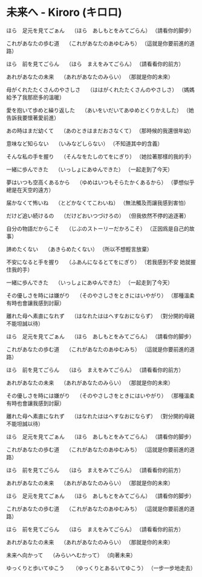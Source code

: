 # 未来へ - Kiroro (キロロ)

ほら　足元を見てごぁん　 （ほら　あしもとをみてごらん） （請看你的脚步）

これがあなたの歩む道　 （これがあなたのあゆむみち） （這就是你要前進的道路）

ほら　前を見てごらん　 （ほら　まえをみてごらん） （請看看你的前方）

あれがあなたの未来　 （あれがあなたのみらい） （那就是你的未來）

母がくれたたくさんのやさしさ　 （ははがくれたたくさんのやさしさ） （媽媽給予了我那麽多的溫暖）

愛を抱いて歩めと繰り返した　 （あいをいだいてあゆめとくりかえした） （她告訴我要懷著愛前進）

あの時はまだ幼くて　 （あのときはまだおさなくて） （那時候的我還很年幼）

意味など知らない　 （いみなどしらない） （不知道其中的含義）

そんな私の手を握り　 （そんなをたしのてをにぎり） （她拉著那樣的我的手）

一緒に歩んできた　 （いっしょにあゆんできた） （一起走到了今天）

夢はいつも空高くあるから　 （ゆめはいつもそらたかくあるから） （夢想似乎總是在天空的遠方）

届かなくて怖いね　 （とどかなくてこわいね） （無法觸及而讓我感到害怕）

だけど追い続けるの　 （だけどおいつづけろの） （但我依然不停的追逐著）

自分の物語だからこそ　 （じぶのストーリーだかろこそ） （正因爲是自己的故事）

諦めたくない　 （あきらめたくない） （所以不想輕言放棄）

不安になると手を握り　 （ふあんになるとてをにぎり） （若我感到不安 她就握住我的手）

一緒に歩んできた　 （いっしょにあゆんできた） （一起走到了今天）

その優しさを時には嫌がり　 （そのやさしさをときにはいやがり） （那種溫柔有時也會讓我感到討厭）

離れた母へ素直になれず　 （はなれたははへすなおにならず） （對分開的母親不能坦誠以待）

ほら　足元を見てごぁん　 （ほら　あしもとをみてごらん） （請看你的脚步）

これがあなたの歩む道　 （これがあなたのあゆむみち） （這就是你要前進的道路）

ほら　前を見てごらん　 （ほら　まえをみてごらん） （請看看你的前方）

あれがあなたの未来　 （あれがあなたのみらい） （那就是你的未來）

その優しさを時には嫌がり　 （そのやさしさをときにはいやがり） （那種溫柔有時也會讓我感到討厭）

離れた母へ素直になれず　 （はなれたははへすなおにならず） （對分開的母親不能坦誠以待）

ほら　足元を見てごぁん　 （ほら　あしもとをみてごらん） （請看你的脚步）

これがあなたの歩む道　 （これがあなたのあゆむみち） （這就是你要前進的道路）

ほら　前を見てごらん　 （ほら　まえをみてごらん） （請看看你的前方）

あれがあなたの未来　 （あれがあなたのみらい） （那就是你的未來）

ほら　足元を見てごぁん　 （ほら　あしもとをみてごらん） （請看你的脚步）

これがあなたの歩む道　 （これがあなたのあゆむみち） （這就是你要前進的道路）

ほら　前を見てごらん　 （ほら　まえをみてごらん） （請看看你的前方）

あれがあなたの未来　 （あれがあなたのみらい） （那就是你的未來）

未来へ向かって　 （みらいへむかって） （向著未来）

ゆっくりと歩いてゆこう 　 （ゆっくりとあるいてゆこう） （一步一步地走去）
